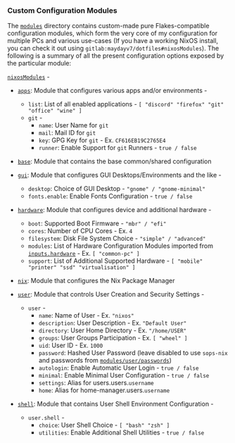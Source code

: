 ### Custom Configuration Modules
The [`modules`](../modules) directory contains custom-made pure Flakes-compatible configuration modules, which form the very core of my configuration for multiple PCs and various use-cases (If you have a working NixOS install, you can check it out using `gitlab:maydayv7/dotfiles#nixosModules`). The following is a summary of all the present configuration options exposed by the particular module:

[`nixosModules`](../modules/default.nix) -
* [`apps`](../modules/apps): Module that configures various apps and/or environments -
  + `list`: List of all enabled applications - `[ "discord" "firefox" "git" "office" "wine" ]`
  + `git` -
    * `name`: User Name for `git`
    * `mail`: Mail ID for `git`
    * `key`: GPG Key for `git` - Ex. `CF616EB19C2765E4`
    * `runner`: Enable Support for `git` Runners - `true / false`

* [`base`](../modules/base): Module that contains the base common/shared configuration

* [`gui`](../modules/gui): Module that configures GUI Desktops/Environments and the like -
  + `desktop`: Choice of GUI Desktop - `"gnome" / "gnome-minimal"`
  + `fonts.enable`: Enable Fonts Configuration - `true / false`

* [`hardware`](../modules/hardware): Module that configures device and additional hardware -
  + `boot`: Supported Boot Firmware - `"mbr" / "efi"`
  + `cores`: Number of CPU Cores - Ex. `4`
  + `filesystem`: Disk File System Choice - `"simple" / "advanced"`
  + `modules`: List of Hardware Configuration Modules imported from [`inputs.hardware`](https://github.com/nixos/nixos-hardware) - Ex. `[ "common-pc" ]`
  + `support`: List of Additional Supported Hardware - `[ "mobile" "printer" "ssd" "virtualisation" ]`

* [`nix`](../modules/nix): Module that configures the Nix Package Manager

* [`user`](../modules/user): Module that controls User Creation and Security Settings -
  + `user` -
    * `name`: Name of User - Ex. `"nixos"`
    * `description`: User Description - Ex. `"Default User"`
    * `directory`: User Home Directory - Ex. `"/home/USER"`
    * `groups`: User Groups Participation - Ex. `[ "wheel" ]`
    * `uid`: User ID - Ex. `1000`
    * `password`: Hashed User Password (leave disabled to use `sops-nix` and passwords from [`modules/user/passwords`](../modules/user/passwords))
    * `autologin`: Enable Automatic User Login - `true / false`
    * `minimal`: Enable Minimal User Configuration - `true / false`
    * `settings`: Alias for users.users.`username`
    * `home`: Alias for home-manager.users.`username`

* [`shell`](../modules/shell): Module that contains User Shell Environment Configuration -
  + `user.shell` -
    * `choice`: User Shell Choice - `[ "bash" "zsh" ]`
    * `utilities`: Enable Additional Shell Utilities - `true / false`
